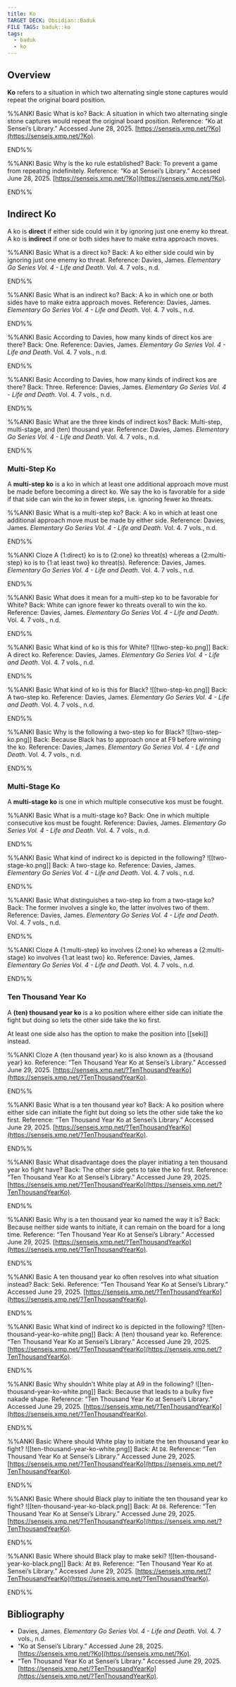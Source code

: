 ```yaml
---
title: Ko
TARGET DECK: Obsidian::Baduk
FILE TAGS: baduk::ko
tags:
  - baduk
  - ko
---
```


## Overview

**Ko** refers to a situation in which two alternating single stone captures would repeat the original board position.

%%ANKI
Basic
What is ko?
Back: A situation in which two alternating single stone captures would repeat the original board position.
Reference: “Ko at Sensei’s Library.” Accessed June 28, 2025. [https://senseis.xmp.net/?Ko](https://senseis.xmp.net/?Ko).
<!--ID: 1751147096055-->
END%%

%%ANKI
Basic
Why is the ko rule established?
Back: To prevent a game from repeating indefinitely.
Reference: “Ko at Sensei’s Library.” Accessed June 28, 2025. [https://senseis.xmp.net/?Ko](https://senseis.xmp.net/?Ko).
<!--ID: 1751147096064-->
END%%

## Indirect Ko

A ko is **direct** if either side could win it by ignoring just one enemy ko threat. A ko is **indirect** if one or both sides have to make extra approach moves.

%%ANKI
Basic
What is a direct ko?
Back: A ko either side could win by ignoring just one enemy ko threat.
Reference: Davies, James. _Elementary Go Series Vol. 4 - Life and Death_. Vol. 4. 7 vols., n.d.
<!--ID: 1751208761500-->
END%%

%%ANKI
Basic
What is an indirect ko?
Back: A ko in which one or both sides have to make extra approach moves.
Reference: Davies, James. _Elementary Go Series Vol. 4 - Life and Death_. Vol. 4. 7 vols., n.d.
<!--ID: 1751208761503-->
END%%

%%ANKI
Basic
According to Davies, how many kinds of direct kos are there?
Back: One.
Reference: Davies, James. _Elementary Go Series Vol. 4 - Life and Death_. Vol. 4. 7 vols., n.d.
<!--ID: 1751208761505-->
END%%

%%ANKI
Basic
According to Davies, how many kinds of indirect kos are there?
Back: Three.
Reference: Davies, James. _Elementary Go Series Vol. 4 - Life and Death_. Vol. 4. 7 vols., n.d.
<!--ID: 1751208761508-->
END%%

%%ANKI
Basic
What are the three kinds of indirect kos?
Back: Multi-step, multi-stage, and (ten) thousand year.
Reference: Davies, James. _Elementary Go Series Vol. 4 - Life and Death_. Vol. 4. 7 vols., n.d.
<!--ID: 1751208761511-->
END%%

### Multi-Step Ko

A **multi-step ko** is a ko in which at least one additional approach move must be made before becoming a direct ko. We say the ko is favorable for a side if that side can win the ko in fewer steps, i.e. ignoring fewer ko threats.

%%ANKI
Basic
What is a multi-step ko?
Back: A ko in which at least one additional approach move must be made by either side.
Reference: Davies, James. _Elementary Go Series Vol. 4 - Life and Death_. Vol. 4. 7 vols., n.d.
<!--ID: 1751208761514-->
END%%

%%ANKI
Cloze
A {1:direct} ko is to {2:one} ko threat(s) whereas a {2:multi-step} ko is to {1:at least two} ko threat(s).
Reference: Davies, James. _Elementary Go Series Vol. 4 - Life and Death_. Vol. 4. 7 vols., n.d.
<!--ID: 1751208761517-->
END%%

%%ANKI
Basic
What does it mean for a multi-step ko to be favorable for White?
Back: White can ignore fewer ko threats overall to win the ko.
Reference: Davies, James. _Elementary Go Series Vol. 4 - Life and Death_. Vol. 4. 7 vols., n.d.
<!--ID: 1751208761519-->
END%%

%%ANKI
Basic
What kind of ko is this for White?
![[two-step-ko.png]]
Back: A direct ko.
Reference: Davies, James. _Elementary Go Series Vol. 4 - Life and Death_. Vol. 4. 7 vols., n.d.
<!--ID: 1751208761522-->
END%%

%%ANKI
Basic
What kind of ko is this for Black?
![[two-step-ko.png]]
Back: A two-step ko.
Reference: Davies, James. _Elementary Go Series Vol. 4 - Life and Death_. Vol. 4. 7 vols., n.d.
<!--ID: 1751208761525-->
END%%

%%ANKI
Basic
Why is the following a two-step ko for Black?
![[two-step-ko.png]]
Back: Because Black has to approach once at F9 before winning the ko.
Reference: Davies, James. _Elementary Go Series Vol. 4 - Life and Death_. Vol. 4. 7 vols., n.d.
<!--ID: 1751208761528-->
END%%

### Multi-Stage Ko

A **multi-stage ko** is one in which multiple consecutive kos must be fought.

%%ANKI
Basic
What is a multi-stage ko?
Back: One in which multiple consecutive kos must be fought.
Reference: Davies, James. _Elementary Go Series Vol. 4 - Life and Death_. Vol. 4. 7 vols., n.d.
<!--ID: 1751208761531-->
END%%

%%ANKI
Basic
What kind of indirect ko is depicted in the following?
![[two-stage-ko.png]]
Back: A two-stage ko.
Reference: Davies, James. _Elementary Go Series Vol. 4 - Life and Death_. Vol. 4. 7 vols., n.d.
<!--ID: 1751208761534-->
END%%

%%ANKI
Basic
What distinguishes a two-step ko from a two-stage ko?
Back: The former involves a single ko, the latter involves two of them.
Reference: Davies, James. _Elementary Go Series Vol. 4 - Life and Death_. Vol. 4. 7 vols., n.d.
<!--ID: 1751208761537-->
END%%

%%ANKI
Cloze
A {1:multi-step} ko involves {2:one} ko whereas a {2:multi-stage} ko involves {1:at least two} ko.
Reference: Davies, James. _Elementary Go Series Vol. 4 - Life and Death_. Vol. 4. 7 vols., n.d.
<!--ID: 1751208761539-->
END%%

### Ten Thousand Year Ko

A **(ten) thousand year ko** is a ko position where either side can initiate the fight but doing so lets the other side take the ko first.

At least one side also has the option to make the position into [[seki]] instead.

%%ANKI
Cloze
A {ten thousand year} ko is also known as a {thousand year} ko.
Reference: “Ten Thousand Year Ko at Sensei’s Library.” Accessed June 29, 2025. [https://senseis.xmp.net/?TenThousandYearKo](https://senseis.xmp.net/?TenThousandYearKo).
<!--ID: 1751208761542-->
END%%

%%ANKI
Basic
What is a ten thousand year ko?
Back: A ko position where either side can initiate the fight but doing so lets the other side take the ko first.
Reference: “Ten Thousand Year Ko at Sensei’s Library.” Accessed June 29, 2025. [https://senseis.xmp.net/?TenThousandYearKo](https://senseis.xmp.net/?TenThousandYearKo).
<!--ID: 1751208761545-->
END%%

%%ANKI
Basic
What disadvantage does the player initiating a ten thousand year ko fight have?
Back: The other side gets to take the ko first.
Reference: “Ten Thousand Year Ko at Sensei’s Library.” Accessed June 29, 2025. [https://senseis.xmp.net/?TenThousandYearKo](https://senseis.xmp.net/?TenThousandYearKo).
<!--ID: 1751208761548-->
END%%

%%ANKI
Basic
Why is a ten thousand year ko named the way it is?
Back: Because neither side wants to initiate, it can remain on the board for a long time.
Reference: “Ten Thousand Year Ko at Sensei’s Library.” Accessed June 29, 2025. [https://senseis.xmp.net/?TenThousandYearKo](https://senseis.xmp.net/?TenThousandYearKo).
<!--ID: 1751208761552-->
END%%

%%ANKI
Basic
A ten thousand year ko often resolves into what situation instead?
Back: Seki.
Reference: “Ten Thousand Year Ko at Sensei’s Library.” Accessed June 29, 2025. [https://senseis.xmp.net/?TenThousandYearKo](https://senseis.xmp.net/?TenThousandYearKo).
<!--ID: 1751208761555-->
END%%

%%ANKI
Basic
What kind of indirect ko is depicted in the following?
![[ten-thousand-year-ko-white.png]]
Back: A (ten) thousand year ko.
Reference: “Ten Thousand Year Ko at Sensei’s Library.” Accessed June 29, 2025. [https://senseis.xmp.net/?TenThousandYearKo](https://senseis.xmp.net/?TenThousandYearKo).
<!--ID: 1751208761558-->
END%%

%%ANKI
Basic
Why shouldn't White play at A9 in the following?
![[ten-thousand-year-ko-white.png]]
Back: Because that leads to a bulky five nakade shape.
Reference: “Ten Thousand Year Ko at Sensei’s Library.” Accessed June 29, 2025. [https://senseis.xmp.net/?TenThousandYearKo](https://senseis.xmp.net/?TenThousandYearKo).
<!--ID: 1751208761561-->
END%%

%%ANKI
Basic
Where should White play to initiate the ten thousand year ko fight?
![[ten-thousand-year-ko-white.png]]
Back: At `D8`.
Reference: “Ten Thousand Year Ko at Sensei’s Library.” Accessed June 29, 2025. [https://senseis.xmp.net/?TenThousandYearKo](https://senseis.xmp.net/?TenThousandYearKo).
<!--ID: 1751208761564-->
END%%

%%ANKI
Basic
Where should Black play to initiate the ten thousand year ko fight?
![[ten-thousand-year-ko-black.png]]
Back: At `D8`.
Reference: “Ten Thousand Year Ko at Sensei’s Library.” Accessed June 29, 2025. [https://senseis.xmp.net/?TenThousandYearKo](https://senseis.xmp.net/?TenThousandYearKo).
<!--ID: 1751208761567-->
END%%

%%ANKI
Basic
Where should Black play to make seki?
![[ten-thousand-year-ko-black.png]]
Back: At `B9`.
Reference: “Ten Thousand Year Ko at Sensei’s Library.” Accessed June 29, 2025. [https://senseis.xmp.net/?TenThousandYearKo](https://senseis.xmp.net/?TenThousandYearKo).
<!--ID: 1751208761570-->
END%%

## Bibliography

* Davies, James. _Elementary Go Series Vol. 4 - Life and Death_. Vol. 4. 7 vols., n.d.
* “Ko at Sensei’s Library.” Accessed June 28, 2025. [https://senseis.xmp.net/?Ko](https://senseis.xmp.net/?Ko).
* “Ten Thousand Year Ko at Sensei’s Library.” Accessed June 29, 2025. [https://senseis.xmp.net/?TenThousandYearKo](https://senseis.xmp.net/?TenThousandYearKo).
